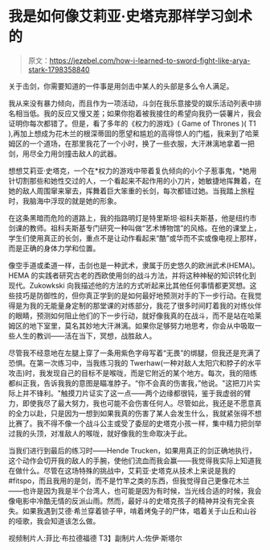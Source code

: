 # 我是如何像艾莉亚·史塔克那样学习剑术的

> 原文：<https://jezebel.com/how-i-learned-to-sword-fight-like-arya-stark-1798358840>

关于击剑，你需要知道的一件事是用剑击中某人的头部是多么令人满足。



我从来没有暴力倾向，而且作为一项活动，斗剑在我乐意接受的娱乐活动列表中排名相当低。我的反应又慢又差；如果你抱着被我接住的希望向我扔一袋薯片，我会证明你每次都错了。但是，看了多年的《权力的游戏》( Game of Thrones )( T1 ),再加上想成为花木兰的根深蒂固的愿望和尴尬的高得惊人的门槛，我来到了哈莱姆区的一个道场，在那里我花了一个小时，换了一些衣服，大汗淋漓地拿着一把剑，用尽全力用剑撞击敌人的武器。

想想艾莉亚·史塔克，一个在*权力的游戏中带着复仇倾向的小个子惹事鬼，*她用针切割那些和她性交过的人，一个看起来不起作用的小刀片，她敏捷地挥舞着，在她的敌人周围窜来窜去，挥舞着巨大笨重的长剑，每次都错过她。当我踏上旅程时，我脑海中浮现的就是她的形象。

在这条黑暗而危险的道路上，我的指路明灯是特里斯坦·祖科夫斯基，他是纽约市剑课的教师。祖科夫斯基专门研究一种叫做“艺术博物馆”的风格。在他的课堂上，学生们使用真正的长剑，重点不是让动作看起来“酷”或华而不实或像电视上那样，而是正确的身体力学和位置。

像空手道或柔道一样，击剑也是一种武术，隶属于历史悠久的欧洲武术(HEMA)。HEMA 的实践者研究古老的西欧使用剑的战斗方法，并将这种神秘的知识转化到现代。Zukowkski 向我描述他的方法的方式听起来比其他任何事情都更冥想。这些技巧是防御性的，但你真正学到的是如何最好地预测对手的下一步行动。在我觉得是为我的无能量身定制的那堂课的对练部分，我花了很多时间盯着我的对练伙伴的眼睛，预测如何阻止他们的下一步行动，就好像我真的在战斗，而不是站在哈莱姆区的地下室里，莫名其妙地大汗淋漓。如果你足够努力地思考，你会从中吸取一些人生的教训——活在当下，冥想，战胜敌人。

尽管我不经意地在左腿上穿了一条用紫色字母写着“无畏”的绑腿，但我还是充满了恐惧。在第一次练习中，当我练习我的 Twerhaw(一种对敌人太阳穴和脖子的水平攻击)时，我发现自己的目标不是喉咙，而是它附近的某个地方。每次，我的陪练都纠正我，告诉我我的意图是瞄准脖子。“你不会真的伤害我，”他说。"这把刀片实际上并不锋利。"触摸刀片证实了这一点——两个边缘都很钝，鉴于我虚弱的臂力，即使我尽了最大努力，我也可能不会伤害任何人。尽管如此，我还是不愿意真的全力以赴，只是因为一想到如果我真的伤害了某人会发生什么，我就紧张得不想比赛了。我不得不像一个战斗公主或受了委屈的史塔克小孩一样，集中精力把剑举过我的头顶，对准敌人的喉咙，就好像我的生命取决于此。

当我们进行到最后的练习时——Hende Trucken，如果用真正的剑正确地执行，这个动作会切开我的敌人的手腕，使他们流血而我会赢——我觉得我实际上知道我在做什么。尽管在这场特殊的挑战中，艾莉亚·史塔克从技术上来说是我的#fitspo，而且我用的是剑，而不是竹竿之类的东西，但我觉得自己更像花木兰——也许是因为我是半个台湾人，也可能是因为有时候，当光线合适的时候，我会像电影中冷酷无情的反派山雨。然而，最好斗的史塔克孩子的精神并没有完全丧失。如果我遇到艾德·希兰穿着锁子甲，啃着烤兔子的尸体，唱着关于山丘和山谷的哑歌，我会知道该怎么做。

视频制片人:菲比·布拉德福德
T3】副制片人:佐伊·斯塔尔